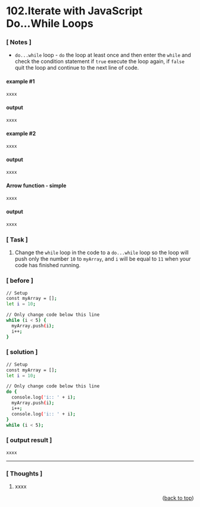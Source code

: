 <a name="topage"></a>

# 102.Iterate with JavaScript Do...While Loops

### [ Notes ]
  * `do...while` loop - `do` the loop at least once and then enter the `while` and check the condition statement if `true` execute the loop again, if `false` quit the loop and continue to the next line of code.  

#### example #1

```sh
xxxx
```

#### output
```sh
xxxx
```

#### example #2

```sh
xxxx
```

#### output
```sh
xxxx
```

#### Arrow function - simple

```sh
xxxx
```

#### output
```sh
xxxx
```

### [ Task ]
  1. Change the `while` loop in the code to a `do...while` loop so the loop will push only the number `10` to `myArray`, and `i` will be equal to `11` when your code has finished running.

### [ before ]

```sh
// Setup
const myArray = [];
let i = 10;

// Only change code below this line
while (i < 5) {
  myArray.push(i);
  i++;
}
```

### [ solution ]

```sh
// Setup
const myArray = [];
let i = 10;

// Only change code below this line
do {
  console.log('i:: ' + i);
  myArray.push(i);
  i++;
  console.log('i:: ' + i);
}
while (i < 5);
```

### [ output result ]

```sh
xxxx
```

-----

### [ Thoughts ]

  1. xxxx
  

<p align="right">(<a href="#topage">back to top</a>)</p>
<br/>
<br/>
